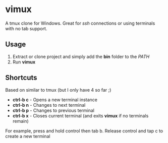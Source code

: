 # vimux
A tmux clone for Windows. Great for *ssh* connections or using terminals with no tab support.

## Usage ##
1) Extract or clone project and simply add the **bin** folder to the *PATH*
2) Run **vimux**

## Shortcuts ##

Based on similar to tmux (but I only have 4 so far ;)

- **ctrl-b c** - Opens a new terminal instance
- **ctrl-b n** - Changes to next terminal
- **ctrl-b p** - Changes to previous terminal
- **ctrl-b x** - Closes current terminal (and exits **vimux** if no terminals remain)

For example, press and hold control then tab b. Release control and tap c to create a new terminal
